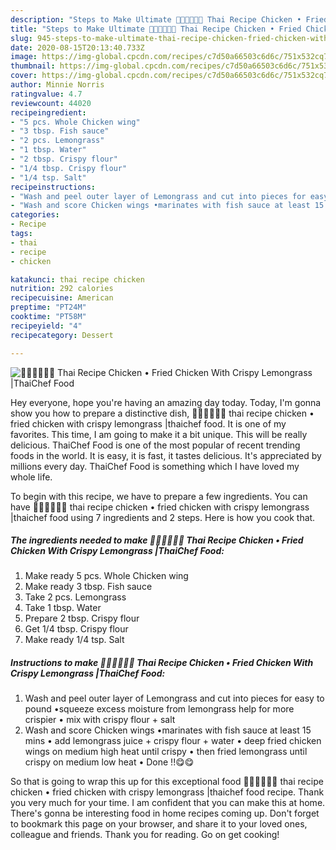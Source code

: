 ```yaml
---
description: "Steps to Make Ultimate 🧑🏽‍🍳🧑🏼‍🍳 Thai Recipe Chicken • Fried Chicken With Crispy Lemongrass |ThaiChef Food"
title: "Steps to Make Ultimate 🧑🏽‍🍳🧑🏼‍🍳 Thai Recipe Chicken • Fried Chicken With Crispy Lemongrass |ThaiChef Food"
slug: 945-steps-to-make-ultimate-thai-recipe-chicken-fried-chicken-with-crispy-lemongrass-thaichef-food
date: 2020-08-15T20:13:40.733Z
image: https://img-global.cpcdn.com/recipes/c7d50a66503c6d6c/751x532cq70/🧑🏽🍳🧑🏼🍳-thai-recipe-chicken-•-fried-chicken-with-crispy-lemongrass-thaichef-food-recipe-main-photo.jpg
thumbnail: https://img-global.cpcdn.com/recipes/c7d50a66503c6d6c/751x532cq70/🧑🏽🍳🧑🏼🍳-thai-recipe-chicken-•-fried-chicken-with-crispy-lemongrass-thaichef-food-recipe-main-photo.jpg
cover: https://img-global.cpcdn.com/recipes/c7d50a66503c6d6c/751x532cq70/🧑🏽🍳🧑🏼🍳-thai-recipe-chicken-•-fried-chicken-with-crispy-lemongrass-thaichef-food-recipe-main-photo.jpg
author: Minnie Norris
ratingvalue: 4.7
reviewcount: 44020
recipeingredient:
- "5 pcs. Whole Chicken wing"
- "3 tbsp. Fish sauce"
- "2 pcs. Lemongrass"
- "1 tbsp. Water"
- "2 tbsp. Crispy flour"
- "1/4 tbsp. Crispy flour"
- "1/4 tsp. Salt"
recipeinstructions:
- "Wash and peel outer layer of Lemongrass and cut into pieces for easy to pound •squeeze excess moisture from lemongrass help for more crispier • mix with crispy flour + salt"
- "Wash and score Chicken wings •marinates with fish sauce at least 15 mins • add lemongrass juice + crispy flour + water • deep fried chicken wings on medium high heat until crispy • then fried lemongrass until crispy on medium low heat • Done !!😋😋"
categories:
- Recipe
tags:
- thai
- recipe
- chicken

katakunci: thai recipe chicken 
nutrition: 292 calories
recipecuisine: American
preptime: "PT24M"
cooktime: "PT58M"
recipeyield: "4"
recipecategory: Dessert

---
```



![🧑🏽‍🍳🧑🏼‍🍳 Thai Recipe Chicken • Fried Chicken With Crispy Lemongrass |ThaiChef Food](https://img-global.cpcdn.com/recipes/c7d50a66503c6d6c/751x532cq70/🧑🏽🍳🧑🏼🍳-thai-recipe-chicken-•-fried-chicken-with-crispy-lemongrass-thaichef-food-recipe-main-photo.jpg)

Hey everyone, hope you're having an amazing day today. Today, I'm gonna show you how to prepare a distinctive dish, 🧑🏽‍🍳🧑🏼‍🍳 thai recipe chicken • fried chicken with crispy lemongrass |thaichef food. It is one of my favorites. This time, I am going to make it a bit unique. This will be really delicious.
ThaiChef Food is one of the most popular of recent trending foods in the world. It is easy, it is fast, it tastes delicious. It's appreciated by millions every day. ThaiChef Food is something which I have loved my whole life.




To begin with this recipe, we have to prepare a few ingredients. You can have 🧑🏽‍🍳🧑🏼‍🍳 thai recipe chicken • fried chicken with crispy lemongrass |thaichef food using 7 ingredients and 2 steps. Here is how you cook that.

<!--inarticleads1-->

##### The ingredients needed to make 🧑🏽‍🍳🧑🏼‍🍳 Thai Recipe Chicken • Fried Chicken With Crispy Lemongrass |ThaiChef Food:

1. Make ready 5 pcs. Whole Chicken wing
1. Make ready 3 tbsp. Fish sauce
1. Take 2 pcs. Lemongrass
1. Take 1 tbsp. Water
1. Prepare 2 tbsp. Crispy flour
1. Get 1/4 tbsp. Crispy flour
1. Make ready 1/4 tsp. Salt




<!--inarticleads2-->

##### Instructions to make 🧑🏽‍🍳🧑🏼‍🍳 Thai Recipe Chicken • Fried Chicken With Crispy Lemongrass |ThaiChef Food:

1. Wash and peel outer layer of Lemongrass and cut into pieces for easy to pound •squeeze excess moisture from lemongrass help for more crispier • mix with crispy flour + salt
1. Wash and score Chicken wings •marinates with fish sauce at least 15 mins • add lemongrass juice + crispy flour + water • deep fried chicken wings on medium high heat until crispy • then fried lemongrass until crispy on medium low heat • Done !!😋😋




So that is going to wrap this up for this exceptional food 🧑🏽‍🍳🧑🏼‍🍳 thai recipe chicken • fried chicken with crispy lemongrass |thaichef food recipe. Thank you very much for your time. I am confident that you can make this at home. There's gonna be interesting food in home recipes coming up. Don't forget to bookmark this page on your browser, and share it to your loved ones, colleague and friends. Thank you for reading. Go on get cooking!
